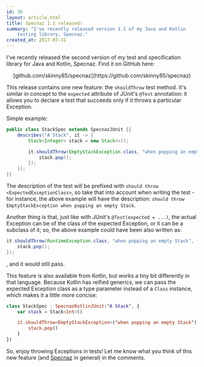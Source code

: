 ```yaml
---
id: 30
layout: article.html
title: Specnaz 1.1 released!
summary: "I've recently released version 1.1 of my Java and Kotlin
	testing library, Specnaz."
created_at: 2017-07-31
---
```


I've recently released the second version of my test and specification library for Java and Kotlin, Specnaz. Find it on GitHub here:

<p style="text-align: center;">
[github.com/skinny85/specnaz](https://github.com/skinny85/specnaz)
</p>

This release contains one new feature: the `shouldThrow` test method. It's similar in concept to the `expected` attribute of JUnit's `@Test` annotation: it allows you to declare a test that succeeds only if it throws a particular Exception.

Simple example:

```java
public class StackSpec extends SpecnazJUnit {{
    describes("A Stack", it -> {
        Stack<Integer> stack = new Stack<>();

        it.shouldThrow(EmptyStackException.class, "when popping an empty Stack", () -> {
            stack.pop();
        });
    });
}}
```

The description of the test will be prefixed with `should throw <ExpectedExceptionClass>`, so take that into account when writing the test - for instance, the above example will have the description: `should throw EmptyStackException when popping an empty Stack`.

Another thing is that, just like with JUnit's `@Test(expected = ...)`, the actual Exception can be of the class of the expected Exception, or it can be a subclass of it; so, the above example could have been also written as:

```java
it.shouldThrow(RuntimeException.class, "when popping an empty Stack", () -> {
    stack.pop();
});
```

, and it would still pass.

This feature is also available from Kotlin, but works a tiny bit differently in that language. Because Kotlin has reified generics, we can pass the expected Exception class as a type parameter instead of a `Class` instance, which makes it a little more concise:

```kotlin
class StackSpec : SpecnazKotlinJUnit("A Stack", {
    var stack = Stack<Int>()

    it.shouldThrow<EmptyStackException>("when popping an empty Stack") {
        stack.pop()
    }
})
```

So, enjoy throwing Exceptions in tests! Let me know what you think of this new feature (and [Specnaz](https://github.com/skinny85/specnaz) in general) in the comments.

